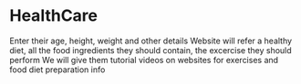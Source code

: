 # HealthCare

Enter their age, height, weight and other details
Website will refer a healthy diet, all the food ingredients they should contain, the excercise they should perform
We will give them tutorial videos on websites for exercises and food diet preparation info
